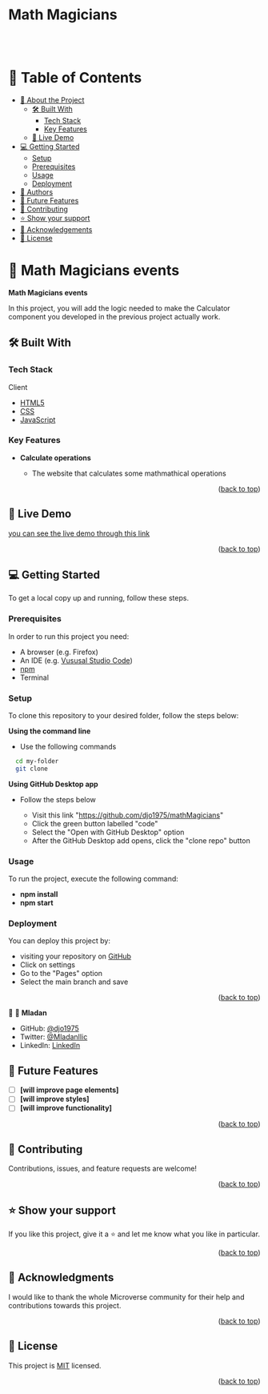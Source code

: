 <a name="readme-top"></a>

<div>

  <h1><b>Math Magicians</b></h1><br/><br/>

</div>

# 📗 Table of Contents

- [📖 About the Project](#about-project)
  - [🛠 Built With](#built-with)
    - [Tech Stack](#tech-stack)
    - [Key Features](#key-features)
  - [🚀 Live Demo](#live-demo)
- [💻 Getting Started](#getting-started)
  - [Setup](#setup)
  - [Prerequisites](#prerequisites)
  - [Usage](#usage)
  - [Deployment](#triangular_flag_on_post-deployment)
- [👥 Authors](#authors)
- [🔭 Future Features](#future-features)
- [🤝 Contributing](#contributing)
- [⭐️ Show your support](#support)
- [🙏 Acknowledgements](#acknowledgements)
- [📝 License](#license)

# 📖 Math Magicians events<a name="about-project"></a>

**Math Magicians events**

In this project, you will add the logic needed to make the Calculator component you developed in the previous project actually work.

## 🛠 Built With <a name="built-with"></a>

### Tech Stack <a name="tech-stack"></a>

<summary>Client</summary>
<ul>
  <li><a href="https://html.com/html5/">HTML5</a></li>
  <li><a href="https://developer.mozilla.org/en-US/docs/Learn/CSS/First_steps/What_is_CSS">CSS</a></li>
  <li><a href="https://www.javascript.com/">JavaScript</a></li>
</ul>

### Key Features <a name="key-features"></a>
- **Calculate operations**

  - The website that calculates some mathmathical operations


<p align="right">(<a href="#readme-top">back to top</a>)</p>

## 🚀 Live Demo <a name="live-demo"></a>
[you can see the live demo through this link](https://serene-beijinho-0254c5.netlify.app)

<p align="right">(<a href="#readme-top">back to top</a>)</p>

## 💻 Getting Started <a name="getting-started"></a>

To get a local copy up and running, follow these steps.

### Prerequisites

In order to run this project you need:

- A browser (e.g. Firefox)
- An IDE (e.g. [Vususal Studio Code](https://code.visualstudio.com/download))
- [npm](https://nodejs.org/en/)
- Terminal

### Setup

To clone this repository to your desired folder, follow the steps below:

**Using the command line**

- Use the following commands

```sh
  cd my-folder
  git clone
```

**Using GitHub Desktop app**

- Follow the steps below

  - Visit this link "https://github.com/djo1975/mathMagicians"
  - Click the green button labelled "code"
  - Select the "Open with GitHub Desktop" option
  - After the GitHub Desktop add opens, click the "clone repo" button

### Usage

To run the project, execute the following command:

- **npm install**
- **npm start**

### Deployment

You can deploy this project by:

- visiting your repository on [GitHub](https://github.com/djo1975/mathMagicians)
- Click on settings
- Go to the "Pages" option
- Select the main branch and save

<p align="right">(<a href="#readme-top">back to top</a>)</p>

👤 👤 **Mladan**

- GitHub: [@djo1975](https://github.com/djo1975)
- Twitter: [@MladanIlic](https://twitter.com/MladanIlic)
- LinkedIn: [LinkedIn](https://www.linkedin.com/in/mladan-ilic-0528a2256/)

## 🔭 Future Features <a name="future-features"></a>

- [ ] **[will improve page elements]**
- [ ] **[will improve styles]**
- [ ] **[will improve functionality]**

<p align="right">(<a href="#readme-top">back to top</a>)</p>

## 🤝 Contributing <a name="contributing"></a>

Contributions, issues, and feature requests are welcome!

<p align="right">(<a href="#readme-top">back to top</a>)</p>

## ⭐️ Show your support <a name="support"></a>

If you like this project, give it a ⭐️ and let me know what you like in particular.

<p align="right">(<a href="#readme-top">back to top</a>)</p>

## 🙏 Acknowledgments <a name="acknowledgements"></a>

I would like to thank the whole Microverse community for their help and contributions towards this project.

<p align="right">(<a href="#readme-top">back to top</a>)</p>

## 📝 License <a name="license"></a>

This project is [MIT](./LICENSE) licensed.

<p align="right">(<a href="#readme-top">back to top</a>)</p>
